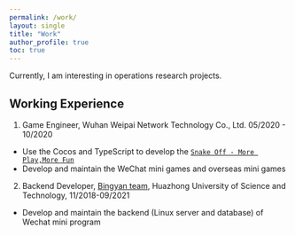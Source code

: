 ```yaml
---
permalink: /work/
layout: single
title: "Work"
author_profile: true
toc: true
---
```


Currently, I am interesting in operations research projects. 

## Working Experience
1. Game Engineer, Wuhan Weipai Network Technology Co., Ltd. 05/2020 - 10/2020
- Use the Cocos and TypeScript to develop the [`Snake Off - More Play,More Fun`][snake]
- Develop and maintain the WeChat mini games and overseas mini games
2. Backend Developer, [Bingyan team][bingyan], Huazhong University of Science and Technology, 11/2018-09/2021
- Develop and maintain the backend (Linux server and database) of Wechat mini program 


[snake]: https://play.google.com/store/apps/details?id=com.wepie.snakeoff&hl=en&gl=US&pli=1
[bingyan]: https://www.bingyan.net/#/
